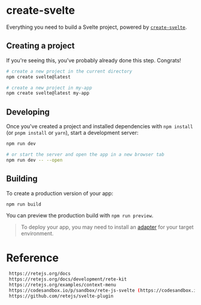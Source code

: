 # create-svelte

Everything you need to build a Svelte project, powered by [`create-svelte`](https://github.com/sveltejs/kit/tree/master/packages/create-svelte).

## Creating a project

If you're seeing this, you've probably already done this step. Congrats!

```bash
# create a new project in the current directory
npm create svelte@latest

# create a new project in my-app
npm create svelte@latest my-app
```

## Developing

Once you've created a project and installed dependencies with `npm install` (or `pnpm install` or `yarn`), start a development server:

```bash
npm run dev

# or start the server and open the app in a new browser tab
npm run dev -- --open
```

## Building

To create a production version of your app:

```bash
npm run build
```

You can preview the production build with `npm run preview`.

> To deploy your app, you may need to install an [adapter](https://kit.svelte.dev/docs/adapters) for your target environment.
>

# Reference
```bash
 https://retejs.org/docs
 https://retejs.org/docs/development/rete-kit
 https://retejs.org/examples/context-menu
 https://codesandbox.io/p/sandbox/rete-js-svelte (https://codesandbox.io/examples/package/rete-svelte-plugin)
 https://github.com/retejs/svelte-plugin
```
